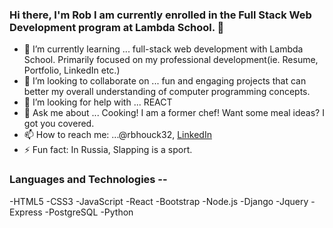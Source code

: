 ### Hi there, I'm Rob I am currently enrolled in the Full Stack Web Development program at Lambda School. 👋




- 🌱 I’m currently learning ... full-stack web development with Lambda School. Primarily focused on my professional development(ie. Resume, Portfolio, LinkedIn etc.)
- 👯 I’m looking to collaborate on ... fun and engaging projects that can better my overall understanding of computer programming concepts.
- 🤔 I’m looking for help with ... REACT
- 💬 Ask me about ... Cooking! I am a former chef! Want some meal ideas? I got you covered.
- 📫 How to reach me: ...@rbhouck32, <a href="https://www.linkedin.com/in/robbhouck/">LinkedIn</a> 
- ⚡ Fun fact: In Russia, Slapping is a sport.

### Languages and Technologies --
-HTML5
-CSS3
-JavaScript
-React
-Bootstrap
-Node.js
-Django
-Jquery
-Express
-PostgreSQL
-Python


